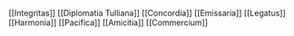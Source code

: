 [[Integritas]]
[[Diplomatia Tulliana]]
[[Concordia]]
[[Emissaria]]
[[Legatus]]
[[Harmonia]]
[[Pacifica]]
[[Amicitia]]
[[Commercium]]
